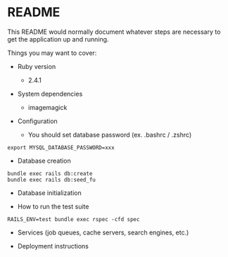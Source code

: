 # README

This README would normally document whatever steps are necessary to get the
application up and running.

Things you may want to cover:

* Ruby version

  * 2.4.1

* System dependencies

  * imagemagick

* Configuration

  * You should set database password (ex. .bashrc / .zshrc)

```
export MYSQL_DATABASE_PASSWORD=xxx
```

* Database creation

```
bundle exec rails db:create
bundle exec rails db:seed_fu
```

* Database initialization

* How to run the test suite

```
RAILS_ENV=test bundle exec rspec -cfd spec
```

* Services (job queues, cache servers, search engines, etc.)

* Deployment instructions

